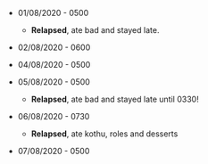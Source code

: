 * 01/08/2020 - 0500
  * __Relapsed__, ate bad and stayed late.

* 02/08/2020 - 0600
* 04/08/2020 - 0500  
* 05/08/2020 - 0500
  * __Relapsed__, ate bad and stayed late until 0330!
* 06/08/2020 - 0730
  * __Relapsed__, ate kothu, roles and desserts
* 07/08/2020 - 0500

